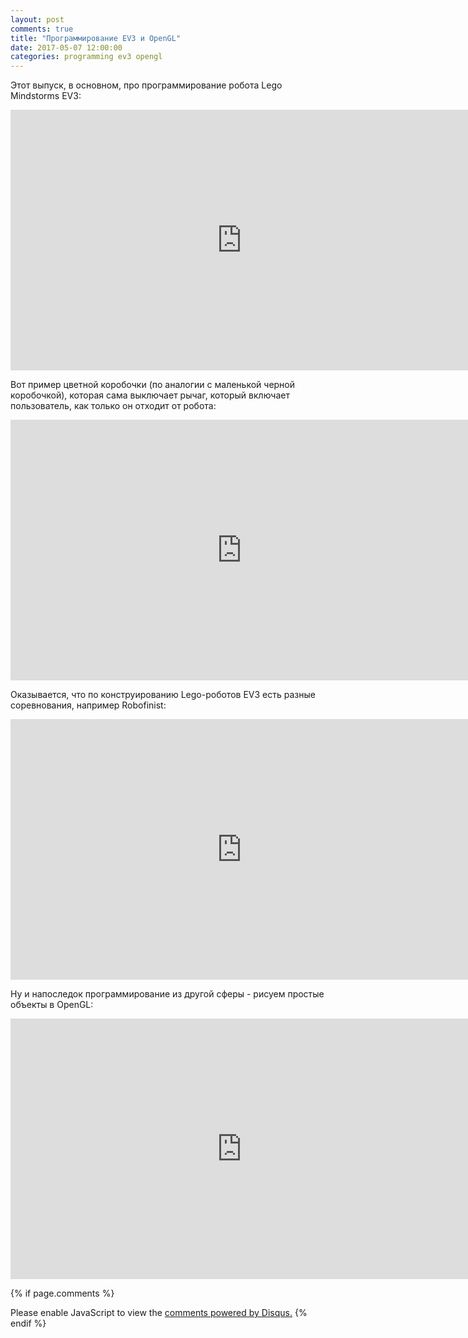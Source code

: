 ```yaml
---
layout: post
comments: true
title: "Программирование EV3 и OpenGL"
date: 2017-05-07 12:00:00
categories: programming ev3 opengl
---
```


Этот выпуск, в основном, про программирование робота Lego Mindstorms EV3:

<iframe width="740" height="417" src="http://www.youtube.com/embed/TuZD5t1QJ3I" frameborder="0" allowfullscreen></iframe>

Вот пример цветной коробочки (по аналогии с маленькой черной коробочкой), которая сама выключает рычаг, который включает пользователь, как только он отходит от робота:

<iframe width="740" height="417" src="http://www.youtube.com/embed/ktcsSQKgFX4" frameborder="0" allowfullscreen></iframe>

Оказывается, что по конструированию Lego-роботов EV3 есть разные соревнования, например Robofinist:

<iframe width="740" height="417" src="http://www.youtube.com/embed/KVMS-BFPZKc" frameborder="0" allowfullscreen></iframe>

Ну и напоследок программирование из другой сферы - рисуем простые объекты в OpenGL:

<iframe width="740" height="417" src="http://www.youtube.com/embed/Gks98cHetxE" frameborder="0" allowfullscreen></iframe>

{% if page.comments %}
<div id="disqus_thread"></div>
<script>
    /**
     *  RECOMMENDED CONFIGURATION VARIABLES: EDIT AND UNCOMMENT THE SECTION BELOW TO INSERT DYNAMIC VALUES FROM YOUR PLATFORM OR CMS.
     *  LEARN WHY DEFINING THESE VARIABLES IS IMPORTANT: https://disqus.com/admin/universalcode/#configuration-variables
     */
    /*
    var disqus_config = function () {
        this.page.url = PAGE_URL;  // Replace PAGE_URL with your page's canonical URL variable
        this.page.identifier = PAGE_IDENTIFIER; // Replace PAGE_IDENTIFIER with your page's unique identifier variable
    };
    */
    (function() {  // DON'T EDIT BELOW THIS LINE
        var d = document, s = d.createElement('script');
        
        s.src = '//matkrug.disqus.com/embed.js';
        
        s.setAttribute('data-timestamp', +new Date());
        (d.head || d.body).appendChild(s);
    })();
</script>
<noscript>Please enable JavaScript to view the <a href="https://disqus.com/?ref_noscript" rel="nofollow">comments powered by Disqus.</a></noscript>
{% endif %}